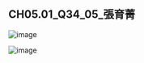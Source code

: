 ## CH05.01_Q34_05_張育菁 
![image](https://github.com/user-attachments/assets/33e9d485-4f47-4d9a-a19d-468bf2c9365f)

![image](https://github.com/user-attachments/assets/c1728433-8fbd-45d3-b257-71b5a8c18c1d)


